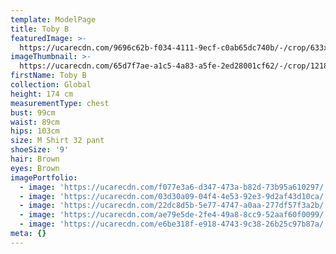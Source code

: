 ```yaml
---
template: ModelPage
title: Toby B
featuredImage: >-
  https://ucarecdn.com/9696c62b-f034-4111-9ecf-c0ab65dc740b/-/crop/633x360/0,10/-/preview/
imageThumbnail: >-
  https://ucarecdn.com/65d7f7ae-a1c5-4a83-a5fe-2ed28001cf62/-/crop/1218x1543/599,0/-/preview/
firstName: Toby B
collection: Global
height: 174 cm
measurementType: chest
bust: 99cm
waist: 89cm
hips: 103cm
size: M Shirt 32 pant
shoeSize: '9'
hair: Brown
eyes: Brown
imagePortfolio:
  - image: 'https://ucarecdn.com/f077e3a6-d347-473a-b82d-73b95a610297/'
  - image: 'https://ucarecdn.com/03d30a09-04f4-4e53-92e3-9d2af43d10ca/'
  - image: 'https://ucarecdn.com/22dc8d5b-5e77-4747-a0aa-277df57f3a2b/'
  - image: 'https://ucarecdn.com/ae79e5de-2fe4-49a8-8cc9-52aaf60f0099/'
  - image: 'https://ucarecdn.com/e6be318f-e918-4743-9c38-26b25c97b87a/'
meta: {}
---
```


